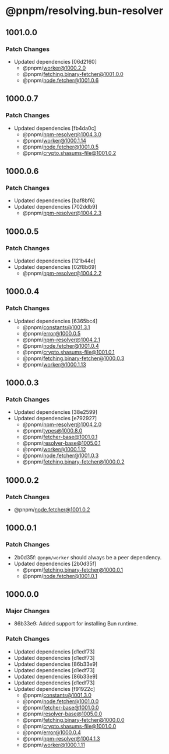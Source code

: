 # @pnpm/resolving.bun-resolver

## 1001.0.0

### Patch Changes

- Updated dependencies [06d2160]
  - @pnpm/worker@1000.2.0
  - @pnpm/fetching.binary-fetcher@1001.0.0
  - @pnpm/node.fetcher@1001.0.6

## 1000.0.7

### Patch Changes

- Updated dependencies [fb4da0c]
  - @pnpm/npm-resolver@1004.3.0
  - @pnpm/worker@1000.1.14
  - @pnpm/node.fetcher@1001.0.5
  - @pnpm/crypto.shasums-file@1001.0.2

## 1000.0.6

### Patch Changes

- Updated dependencies [baf8bf6]
- Updated dependencies [702ddb9]
  - @pnpm/npm-resolver@1004.2.3

## 1000.0.5

### Patch Changes

- Updated dependencies [121b44e]
- Updated dependencies [02f8b69]
  - @pnpm/npm-resolver@1004.2.2

## 1000.0.4

### Patch Changes

- Updated dependencies [6365bc4]
  - @pnpm/constants@1001.3.1
  - @pnpm/error@1000.0.5
  - @pnpm/npm-resolver@1004.2.1
  - @pnpm/node.fetcher@1001.0.4
  - @pnpm/crypto.shasums-file@1001.0.1
  - @pnpm/fetching.binary-fetcher@1000.0.3
  - @pnpm/worker@1000.1.13

## 1000.0.3

### Patch Changes

- Updated dependencies [38e2599]
- Updated dependencies [e792927]
  - @pnpm/npm-resolver@1004.2.0
  - @pnpm/types@1000.8.0
  - @pnpm/fetcher-base@1001.0.1
  - @pnpm/resolver-base@1005.0.1
  - @pnpm/worker@1000.1.12
  - @pnpm/node.fetcher@1001.0.3
  - @pnpm/fetching.binary-fetcher@1000.0.2

## 1000.0.2

### Patch Changes

- @pnpm/node.fetcher@1001.0.2

## 1000.0.1

### Patch Changes

- 2b0d35f: `@pnpm/worker` should always be a peer dependency.
- Updated dependencies [2b0d35f]
  - @pnpm/fetching.binary-fetcher@1000.0.1
  - @pnpm/node.fetcher@1001.0.1

## 1000.0.0

### Major Changes

- 86b33e9: Added support for installing Bun runtime.

### Patch Changes

- Updated dependencies [d1edf73]
- Updated dependencies [d1edf73]
- Updated dependencies [86b33e9]
- Updated dependencies [d1edf73]
- Updated dependencies [86b33e9]
- Updated dependencies [d1edf73]
- Updated dependencies [f91922c]
  - @pnpm/constants@1001.3.0
  - @pnpm/node.fetcher@1001.0.0
  - @pnpm/fetcher-base@1001.0.0
  - @pnpm/resolver-base@1005.0.0
  - @pnpm/fetching.binary-fetcher@1000.0.0
  - @pnpm/crypto.shasums-file@1001.0.0
  - @pnpm/error@1000.0.4
  - @pnpm/npm-resolver@1004.1.3
  - @pnpm/worker@1000.1.11
